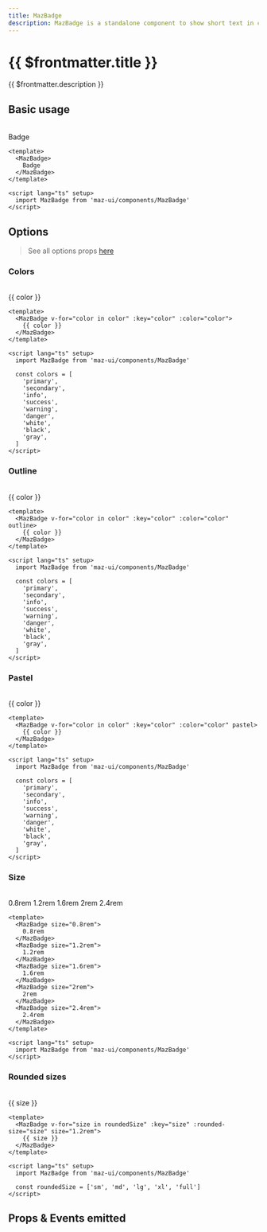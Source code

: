 ```yaml
---
title: MazBadge
description: MazBadge is a standalone component to show short text in colored container
---
```


# {{ $frontmatter.title }}

{{ $frontmatter.description }}

<!--@include: ./../mixins/getting-started.md-->

## Basic usage

<br />

<MazBadge>
  Badge
</MazBadge>

```vue
<template>
  <MazBadge>
    Badge
  </MazBadge>
</template>

<script lang="ts" setup>
  import MazBadge from 'maz-ui/components/MazBadge'
</script>
```

## Options

> See all options props [here](#props-events-emitted)

### Colors

<br />

<div class="flex space-between gap-05 items-center flex-wrap">
  <MazBadge v-for="color in colors" :key="color" :color="color">
    {{ color }}
  </MazBadge>
</div>

```vue
<template>
  <MazBadge v-for="color in color" :key="color" :color="color">
    {{ color }}
  </MazBadge>
</template>

<script lang="ts" setup>
  import MazBadge from 'maz-ui/components/MazBadge'

  const colors = [
    'primary',
    'secondary',
    'info',
    'success',
    'warning',
    'danger',
    'white',
    'black',
    'gray',
  ]
</script>
```

### Outline

<br />

<div class="flex space-between gap-05 items-center flex-wrap">
  <MazBadge v-for="color in colors" :key="color" :color="color" outline>
    {{ color }}
  </MazBadge>
</div>

```vue
<template>
  <MazBadge v-for="color in color" :key="color" :color="color" outline>
    {{ color }}
  </MazBadge>
</template>

<script lang="ts" setup>
  import MazBadge from 'maz-ui/components/MazBadge'

  const colors = [
    'primary',
    'secondary',
    'info',
    'success',
    'warning',
    'danger',
    'white',
    'black',
    'gray',
  ]
</script>
```

### Pastel

<br />

<div class="flex space-between gap-05 items-center flex-wrap">
  <MazBadge v-for="color in colors" :key="color" :color="color" pastel>
    {{ color }}
  </MazBadge>
</div>

```vue
<template>
  <MazBadge v-for="color in color" :key="color" :color="color" pastel>
    {{ color }}
  </MazBadge>
</template>

<script lang="ts" setup>
  import MazBadge from 'maz-ui/components/MazBadge'

  const colors = [
    'primary',
    'secondary',
    'info',
    'success',
    'warning',
    'danger',
    'white',
    'black',
    'gray',
  ]
</script>
```

### Size

<br />

<div class="flex space-between gap-05 items-center flex-wrap">
  <MazBadge size="0.8rem">
    0.8rem
  </MazBadge>
  <MazBadge size="1.2rem">
    1.2rem
  </MazBadge>
  <MazBadge size="1.6rem">
    1.6rem
  </MazBadge>
  <MazBadge size="2rem">
    2rem
  </MazBadge>
  <MazBadge size="2.4rem">
    2.4rem
  </MazBadge>
</div>

```vue
<template>
  <MazBadge size="0.8rem">
    0.8rem
  </MazBadge>
  <MazBadge size="1.2rem">
    1.2rem
  </MazBadge>
  <MazBadge size="1.6rem">
    1.6rem
  </MazBadge>
  <MazBadge size="2rem">
    2rem
  </MazBadge>
  <MazBadge size="2.4rem">
    2.4rem
  </MazBadge>
</template>

<script lang="ts" setup>
  import MazBadge from 'maz-ui/components/MazBadge'
</script>
```

### Rounded sizes

<br />

<div class="flex space-between gap-05 items-center flex-wrap">
  <MazBadge v-for="size in roundedSize" :key="size" :rounded-size="size" size="1.2rem">
    {{ size }}
  </MazBadge>
</div>

```vue
<template>
  <MazBadge v-for="size in roundedSize" :key="size" :rounded-size="size" size="1.2rem">
    {{ size }}
  </MazBadge>
</template>

<script lang="ts" setup>
  import MazBadge from 'maz-ui/components/MazBadge'

  const roundedSize = ['sm', 'md', 'lg', 'xl', 'full']
</script>
```

<script lang="ts" setup>
  const colors = [
    'primary',
    'secondary',
    'info',
    'success',
    'warning',
    'danger',
    'white',
    'black',
    'gray',
  ]

  const roundedSize = ['sm', 'md', 'lg', 'xl', 'full']
</script>

## Props & Events emitted

<ComponentPropDoc component="MazBadge" />
